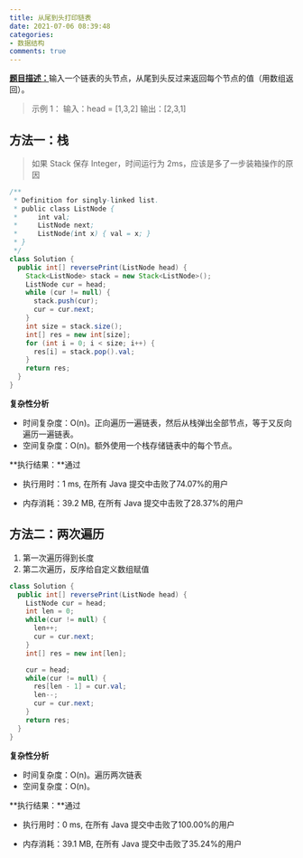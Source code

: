 ```yaml
---
title: 从尾到头打印链表
date: 2021-07-06 08:39:48
categories:
- 数据结构
comments: true
---
```


[**题目描述：**](https://leetcode-cn.com/problems/cong-wei-dao-tou-da-yin-lian-biao-lcof/)输入一个链表的头节点，从尾到头反过来返回每个节点的值（用数组返回）。

 <!--  more -->

> 示例 1：
> 输入：head = [1,3,2]
> 输出：[2,3,1]



## 方法一：栈

> 如果 Stack 保存 Integer，时间运行为 2ms，应该是多了一步装箱操作的原因

```java
/**
 * Definition for singly-linked list.
 * public class ListNode {
 *     int val;
 *     ListNode next;
 *     ListNode(int x) { val = x; }
 * }
 */
class Solution {
  public int[] reversePrint(ListNode head) {
    Stack<ListNode> stack = new Stack<ListNode>();
    ListNode cur = head;
    while (cur != null) {
      stack.push(cur);
      cur = cur.next;
    }
    int size = stack.size();
    int[] res = new int[size];
    for (int i = 0; i < size; i++) {
      res[i] = stack.pop().val;
    }
    return res;
  }
}
```

**复杂性分析**

- 时间复杂度：O(n)。正向遍历一遍链表，然后从栈弹出全部节点，等于又反向遍历一遍链表。
- 空间复杂度：O(n)。额外使用一个栈存储链表中的每个节点。

**执行结果：**通过

- 执行用时：1 ms, 在所有 Java 提交中击败了74.07%的用户

- 内存消耗：39.2 MB, 在所有 Java 提交中击败了28.37%的用户



## 方法二：两次遍历

1. 第一次遍历得到长度
2. 第二次遍历，反序给自定义数组赋值

```java
class Solution {
  public int[] reversePrint(ListNode head) {
    ListNode cur = head;
    int len = 0;
    while(cur != null) {
      len++;
      cur = cur.next;
    }
    int[] res = new int[len];

    cur = head;
    while(cur != null) {
      res[len - 1] = cur.val;
      len--;
      cur = cur.next;
    }
    return res;
  }
}
```

**复杂性分析**

- 时间复杂度：O(n)。遍历两次链表
- 空间复杂度：O(n)。

**执行结果：**通过

- 执行用时：0 ms, 在所有 Java 提交中击败了100.00%的用户

- 内存消耗：39.1 MB, 在所有 Java 提交中击败了35.24%的用户